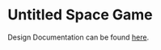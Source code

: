 # Untitled Space Game

Design Documentation can be found [here](https://docs.google.com/document/d/1UdbgZDgHzm6jfb4SKljDvEQgrUJOnJ38NiFGP-nIvbU/edit?usp=sharing).
